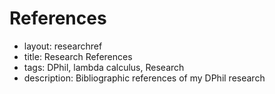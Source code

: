 References
==========
 
 - layout: researchref
 - title: Research References
 - tags: DPhil, lambda calculus, Research
 - description: Bibliographic references of my DPhil research
